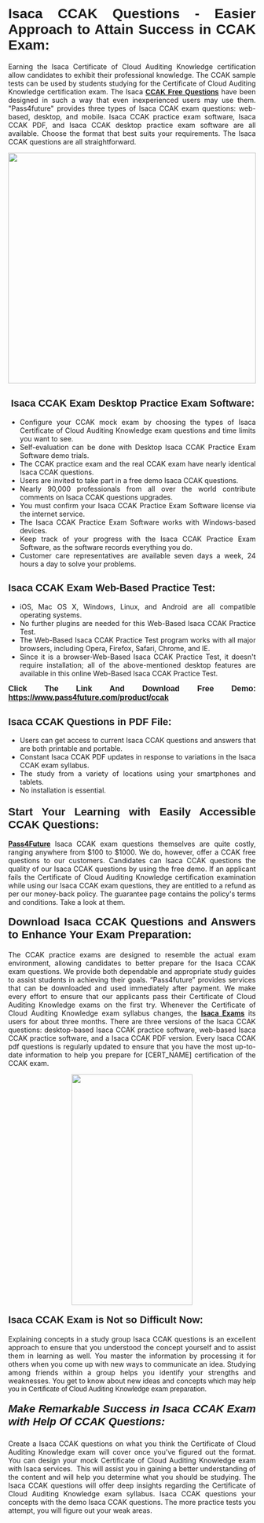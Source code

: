 <h1 style="text-align: justify;"><span style="font-family:Tahoma,Geneva,sans-serif;"><strong>Isaca CCAK Questions - Easier Approach to Attain Success in CCAK Exam:</strong></span></h1>

<p style="text-align: justify;">Earning the Isaca Certificate of Cloud Auditing Knowledge certification allow candidates to exhibit their professional knowledge. The CCAK sample tests can be used by students studying for the Certificate of Cloud Auditing Knowledge certification exam. The Isaca <a href="https://www.pass4future.com/questions/isaca/ccak" target="_blank"><span style="font-family:Tahoma,Geneva,sans-serif;"><strong>CCAK Free Questions</strong></span></a> have been designed in such a way that even inexperienced users may use them. "Pass4future" provides three types of Isaca CCAK exam questions: web-based, desktop, and mobile. Isaca CCAK practice exam software, Isaca CCAK PDF, and Isaca CCAK desktop practice exam software are all available. Choose the format that best suits your requirements. The Isaca CCAK questions are all straightforward.</p>

<p style="text-align: justify;"><a href="https://www.pass4future.com/product/ccak" target="_blank"><img alt="" src="https://lh3.googleusercontent.com/pw/AM-JKLU5_aushiRQbaoUdVonD_1om6esFnUm_j21jdeI1V3aesz_ETcO2Y8QVj0ZamD1vJ__MzXKNoh3XzzrDTXgudBuMwEatvdphNwcixeZDIncATvFdVanIchOfqVuIJHbWkG03KYMH2pwXnb7WaAnvI3g=w1366-h490-no?authuser=0" style="width: 100%; height: 470px;" /></a></p>

<h2 style="text-align: justify;"><strong><span style="font-family:Tahoma,Geneva,sans-serif;"><span style="font-size:20px;"> Isaca CCAK Exam Desktop Practice Exam Software:</span></span></strong></h2>

<ul>
	<li style="text-align: justify;">Configure your CCAK mock exam by choosing the types of Isaca Certificate of Cloud Auditing Knowledge exam questions and time limits you want to see.</li>
	<li style="text-align: justify;">Self-evaluation can be done with Desktop Isaca CCAK Practice Exam Software demo trials.</li>
	<li style="text-align: justify;">The CCAK practice exam and the real CCAK exam have nearly identical Isaca CCAK questions.</li>
	<li style="text-align: justify;">Users are invited to take part in a free demo Isaca CCAK questions.</li>
	<li style="text-align: justify;">Nearly 90,000 professionals from all over the world contribute comments on Isaca CCAK questions upgrades.</li>
	<li style="text-align: justify;">You must confirm your Isaca CCAK Practice Exam Software license via the internet service.</li>
	<li style="text-align: justify;">The Isaca CCAK Practice Exam Software works with Windows-based devices.</li>
	<li style="text-align: justify;">Keep track of your progress with the Isaca CCAK Practice Exam Software, as the software records everything you do.</li>
	<li style="text-align: justify;">Customer care representatives are available seven days a week, 24 hours a day to solve your problems.</li>
</ul>

<h2 style="text-align: justify;"><span style="font-family:Tahoma,Geneva,sans-serif;"><strong><span style="font-size:20px;">Isaca CCAK Exam Web-Based Practice Test:</span></strong></span></h2>

<ul>
	<li style="text-align: justify;">iOS, Mac OS X, Windows, Linux, and Android are all compatible operating systems.</li>
	<li style="text-align: justify;">No further plugins are needed for this Web-Based Isaca CCAK Practice Test.</li>
	<li style="text-align: justify;">The Web-Based Isaca CCAK Practice Test program works with all major browsers, including Opera, Firefox, Safari, Chrome, and IE.</li>
	<li style="text-align: justify;">Since it is a browser-Web-Based Isaca CCAK Practice Test, it doesn't require installation; all of the above-mentioned desktop features are available in this online Web-Based Isaca CCAK Practice Test.</li>
</ul>

<p style="text-align: justify;"><span style="font-family:Tahoma,Geneva,sans-serif;"><span style="font-size:16px;"><strong>Click The Link And Download Free Demo:</strong></span></span> <a href="https://www.pass4future.com/product/ccak" target="_blank"><span style="font-family:Tahoma,Geneva,sans-serif;"><span style="font-size:16px;"><strong>https://www.pass4future.com/product/ccak</strong></span></span></a></p>

<h2 style="text-align: justify;"><strong><span style="font-family:Tahoma,Geneva,sans-serif;"><span style="font-size:20px;">Isaca CCAK Questions in PDF File:</span></span></strong></h2>

<ul>
	<li style="text-align: justify;">Users can get access to current Isaca CCAK questions and answers that are both printable and portable.</li>
	<li style="text-align: justify;">Constant Isaca CCAK PDF updates in response to variations in the Isaca CCAK exam syllabus.</li>
	<li style="text-align: justify;">The study from a variety of locations using your smartphones and tablets.</li>
	<li style="text-align: justify;">No installation is essential.</li>
</ul>

<h3 style="text-align: justify;"><span style="font-family:Tahoma,Geneva,sans-serif;"><strong><span style="font-size:22px;">Start Your Learning with Easily Accessible CCAK Questions:</span></strong></span></h3>

<p style="text-align: justify;"><strong><a href="https://www.pass4future.com/" target="_blank">Pass4Future</a></strong> Isaca CCAK exam questions themselves are quite costly, ranging anywhere from $100 to $1000. We do, however, offer a CCAK free questions to our customers. Candidates can Isaca CCAK questions the quality of our Isaca CCAK questions by using the free demo. If an applicant fails the Certificate of Cloud Auditing Knowledge certification examination while using our Isaca CCAK exam questions, they are entitled to a refund as per our money-back policy. The guarantee page contains the policy's terms and conditions. Take a look at them.</p>

<h4 style="text-align: justify;"><strong><span style="font-family:Tahoma,Geneva,sans-serif;"><span style="font-size:22px;">Download Isaca CCAK Questions and Answers to Enhance Your Exam Preparation:</span></span></strong></h4>

<p style="text-align: justify;">The CCAK practice exams are designed to resemble the actual exam environment, allowing candidates to better prepare for the Isaca CCAK exam questions. We provide both dependable and appropriate study guides to assist students in achieving their goals. “Pass4future” provides services that can be downloaded and used immediately after payment. We make every effort to ensure that our applicants pass their Certificate of Cloud Auditing Knowledge exams on the first try. Whenever the Certificate of Cloud Auditing Knowledge exam syllabus changes, the <strong><a href="https://www.pass4future.com/isaca" target="_blank">Isaca Exams</a></strong> its users for about three months. There are three versions of the Isaca CCAK questions: desktop-based Isaca CCAK practice software, web-based Isaca CCAK practice software, and a Isaca CCAK PDF version. Every Isaca CCAK pdf questions is regularly updated to ensure that you have the most up-to-date information to help you prepare for [CERT_NAME] certification of the CCAK exam.</p>

<p style="text-align: center;"><a href="https://www.pass4future.com/product/ccak" target="_blank"><img alt="" src="https://lh3.googleusercontent.com/pw/AM-JKLV3yUm3jiqqIo1xIsj1VJ_UeysYexQY-pRYO0rIFl3vg11QZioN-gzffpw2AfKqFynWuvoXOreWrWS0swpr4xmOSWfwII2jvatteuqrfxiWGFBSHPiZUCoi33jqeymK5dmu-0enyX6tayRCAMHw05jv=s617-no?authuser=0" style="width: 70%; height: 470px;" /></a></p>

<h4 style="text-align: justify;"><strong><span style="font-family:Tahoma,Geneva,sans-serif;"><span style="font-size:20px;">Isaca CCAK Exam is Not so Difficult Now:</span></span></strong></h4>

<p style="text-align: justify;">Explaining concepts in a study group Isaca CCAK questions is an excellent approach to ensure that you understood the concept yourself and to assist them in learning as well. You master the information by processing it for others when you come up with new ways to communicate an idea. Studying among friends within a group helps you identify your strengths and weaknesses. You get to know about new ideas and concepts <span style="font-family:Tahoma,Geneva,sans-serif;">which may help you in Certificate of Cloud Auditing Knowledge exam preparation.</span></p>

<h5 style="text-align: justify;"><span style="font-family:Tahoma,Geneva,sans-serif;"><span style="font-size:22px;"><strong>Make Remarkable Success in Isaca CCAK Exam with Help Of CCAK Questions:</strong></span></span></h5>

<p style="text-align: justify;">Create a Isaca CCAK questions on what you think the Certificate of Cloud Auditing Knowledge exam will cover once you've figured out the format. You can design your mock Certificate of Cloud Auditing Knowledge exam with Isaca services.  This will assist you in gaining a better understanding of the content and will help you determine what you should be studying. The Isaca CCAK questions will offer deep insights regarding the Certificate of Cloud Auditing Knowledge exam syllabus. Isaca CCAK questions your concepts with the demo Isaca CCAK questions. The more practice tests you attempt, you will figure out your weak areas.</p>
